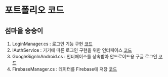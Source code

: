 # 포트폴리오 코드
## 섬마을 숭숭이
1. LoginManager.cs : 로그인 기능 구현 [코드](LoginManager.cs)
3. IAuthService : 기기에 따른 로그인 구현을 위한 인터페이스  [코드](IAuthService.cs)
4. GoogleSignInAndroid.cs : 인터페이스를 상속받아 안드로이드용 구글 로그인  [코드](https://github.com/Eun-seo/Islandmonkey_p/blob/76c6c83fe988dafe449dc1da0b9101bfd60498c0/GoogleSignInAndroid.cs)
5. FirebaseManager.cs : 데이터를 Firebase에 저장  [코드](FirebaseManager.cs)
